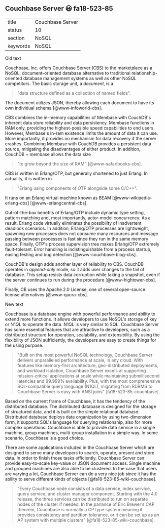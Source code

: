 ## Couchbase Server :smiley: fa18-523-85


|          |                      |
| -------- | -------------------- |
| title    | Couchbase Server     | 
| status   | 10                   |
| section  | NoSQL                |
| keywords | NoSQL                |

Old text


Couchbase, Inc. offers Couchbase Server (CBS) to the marketplace as a
NoSQL, document-oriented database alternative to traditional
relationship- oriented database management systems as well as other
NoSQL competitors.  The basic storage unit, a *document*, is a

> "data structure defined as a collection of named fields".

The document utilizes JSON, thereby allowing each document to have its
own individual schema [@www-infoworld-cbs].

CBS combines the in-memory capabilities of Membase with CouchDB's
inherent data store reliability and data persistency.  Membase
functions in RAM only, providing the highest-possible speed
capabilities to end users.  However, Membase's in-ram existence limits
the amount of data it can use.  More importantly, it provides no
mechanism for data recovery if the server crashes.  Combining Membase
with CouchDB provides a persistent data source, mitigating the
disadvantages of either product.  In addition, CouchDB + membase
allows the data size

> "to grow beyond the size of RAM" [@www-safaribooks-cbs].

CBS is written in Erlang/OTP, but generally shortened to just Erlang.
In actuality, it is written in

> "Erlang using components of OTP alongside some C/C++".

It runs on an Erlang virtual machine known as
BEAM [@www-wikipedia-erlang-cbs] [@www-erlangcentral-cbs].

Out-of-the-box benefits of Erlang/OTP include dynamic type setting,
pattern matching and, most importantly, actor-model concurrency.  As a
result, Erlang code virtually eliminates the possibility of
inadvertent deadlock scenarios.  In addition, Erlang/OTP processes are
lightweight, spawning new processes does not consume many resources
and message passing between processes is fast since they run in the
same memory space.  Finally, OTP's process supervision tree makes
Erlang/OTP extremely fault-tolerant.  Error handling is
indistinguishable from a process startup, easing testing and bug
detection [@www-couchbase-blog-cbs].

CouchDB's design adds another layer of reliability to CBS.  CouchDB
operates in *append-only* mode, so it adds user changes to the tail of
database.  This setup resists data corruption while taking a snapshot,
even if the server continues to run during the
procedure [@www-hightower-cbs].

Finally, CB uses the Apache 2.0 License, one of several open-source
license alternatives [@www-quora-cbs].

New text   

Couchbase is a database engine with powerful performance and ability to extend more functions. It allows developers to use NoSQL's storage of key or N1QL to operate the data. N1QL is very similar to SQL. Couchbase Server has some essential features that are attractive to developers, such as a distributed structure for operation, scalability, and extensibility. By using the flexibility of JSON sufficiently, the developers are easy to create things for the using purpose.   

>"Built on the most powerful NoSQL technology, Couchbase Server delivers unparalleled performance at scale, in any cloud. With features like memory-first architecture, geo-distributed deployments, and workload isolation, Couchbase Server excels at supporting mission-critical applications at scale while maintaining submillisecond latencies and 99.999% availability. Plus, with the most comprehensive SQL-compatible query language (N1QL), migrating from RDBMS to Couchbase Server is easy with ANSI joins" [fa18-523-85-couchbase].

Based on the current frame of Couchbase, it has the tendency of the distributed database. The distributed database is designed for the storage of structured data, and it is built on the simple relational database. Distributed database deploys data organization by using two-dimension form, it supports SQL's language for querying relationship, also for more complex operations. Couchbase is able to provide data service in a single machine, group machines, multi-group installation in a simple way. In some scenario, Couchbase is a good choice.   

There are some applications included in the Couchbase Server which are designed to serve many developers to search, operate, present and store data. In order to finish those tasks efficiently, Couchbase Server can provide easy-to-scale key-value or JSON document access. Single machine and grouped machines are also able to be clustered. In the case that users are varying a lot, Couchbase Server can do a very nice job since it has the ability to serve different kinds of objects [@fa18-523-85-wiki-couchbase].   

>"Every Couchbase node consists of a data service, index service, query service, and cluster manager component. Starting with the 4.0 release, the three services can be distributed to run on separate nodes of the cluster if needed. In the parlance of Eric Brewer’s CAP theorem, Couchbase is normally a CP type system meaning it provides consistency and partition tolerance, or it can be set up as an AP system with multiple clusters" [@fa18-523-85-wiki-couchbase].   
